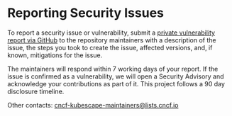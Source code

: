 # Reporting Security Issues

To report a security issue or vulnerability, submit a [private vulnerability report via GitHub](https://github.com/kubescape/kubescape/security/advisories/new) to the repository maintainers with a description of the issue, the steps you took to create the issue, affected versions, and, if known, mitigations for the issue.

The maintainers will respond within 7 working days of your report. If the issue is confirmed as a vulnerability, we will open a Security Advisory and acknowledge your contributions as part of it. This project follows a 90 day disclosure timeline.

Other contacts: cncf-kubescape-maintainers@lists.cncf.io